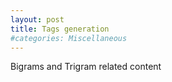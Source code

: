 ```yaml
---
layout: post
title: Tags generation
#categories: Miscellaneous
---
```

Bigrams and Trigram related content
